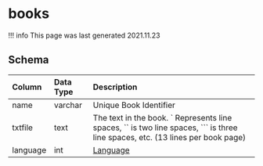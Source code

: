 # books

!!! info
	This page was last generated 2021.11.23

## Schema
| Column | Data Type | Description |
| :--- | :--- | :--- |
| name | varchar | Unique Book Identifier |
| txtfile | text | The text in the book. \` Represents line spaces, \`\` is two line spaces, \`\`\` is three line spaces, etc. \(13 lines per book page\) |
| language | int | [Language](../../../../server/player/languages) |

